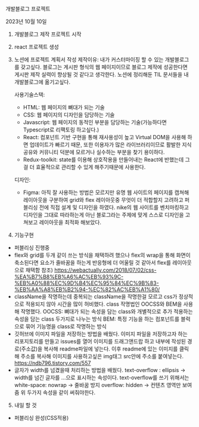 개발블로그 프로젝트

2023년 10월 10일
1. 개발블로그 제작 프로젝트 시작
2. react 프로젝트 생성
3. 노션에 프로젝트 계획서 작성
   제작이유: 
   내가 커스터마이징 할 수 있는 개발블로그를 갖고싶다.
   블로그는 게시판 형식의 웹 페이지이므로 블로그 제작에 성공한다면 게시판 제작 실력이 향상될 것 같다고 생각한다.
   노션에 정리해둔 TIL 문서들을 내 개발블로그에 옮기고싶다.

   사용기술스택:
   - HTML: 웹 페이지의 뼈대가 되는 기술
   - CSS: 웹 페이지의 디자인을 담당하는 기술
   - Javascript: 웹 페이지의 동적인 부분을 담당하는 기술(가능하다면 Typescript로 리팩토링 하고싶다.)
   - React: 컴포넌트 기반 구현을 통해 재사용성이 높고 Virtual DOM을 사용해 하면 업데이트가 빠르기 때문, 또한 이용자가 많은 라이브러리이므로 활발한 지식공유와 커뮤니티 덕분에 모르거나 실수하는 부분을 찾기 용이하다.
   - Redux-toolkit: state를 이용해 상호작용을 만들어내는 React에 반했는데 그걸 더 효율적으로 관리할 수 있게 해주기때문에 사용한다.

   디자인:
   - Figma: 아직 잘 사용하는 방법은 모르지만 유명 웹 사이트의 페이지를 캡쳐해 레이아웃을 구분하여 grid와 flex 레이아웃중 무엇이 더 적합할지 고려하고 퍼블리싱 전에 직접 설계 및 디자인을 하였다.
   nike의 웹 사이트를 벤치마킹하고 디자인을 그대로 따라하는게 아닌 블로그라는 주제에 맞게 스스로 디자인을 고쳐보고 레이아웃을 최적화 해보았다.

4. 기능구현
  - 퍼블리싱 진행중
  - flex와 grid를 두개 같이 쓰는 방식을 채택하려 했으나 flex의 wrap을 통해 화면이 축소된다면 요소가 줄바꿈을 하는게 반응형에 더 어울릴 것 같아서 flex를 레이아웃으로 채택함
  참조)
  https://webactually.com/2018/07/02/css-%EA%B7%B8%EB%A6%AC%EB%93%9C-%EB%A0%88%EC%9D%B4%EC%95%84%EC%9B%83-%EB%AA%A8%EB%B2%94-%EC%82%AC%EB%A1%80/
  - className을 작명하는데 중복되는 className을 작명한걸 모르고 css가 정상적으로 적용되지 않아 시간을 많이 허비했다. class 작명법인 OOCSS와 BEM을 사용해 작명했다.
  OOCSS: 뼈대가 되는 속성을 담는 class와 개별적으로 추가 적용하는 속성을 담는 class 두가지로 나누는 방식
  BEM: 특정 기능을 하는 컴포넌트를 블럭으로 묶어 기능명을 class로 작명하는 방식
  - 깃허브에 이미지 파일을 저장하는 방법을 배웠다.
  이미지 파일을 저장하고자 하는 리포지토리를 만들고 issues를 열어 이미지를 드래그앤드랍 하고 내부에 작성된 경로(주소값)을 복사해 readme파일에 넣는다. 이후 readme에 있는 이미지를 클릭해 주소를 복사해 이미지를 사용하고싶은 img태그 src안에 주소를 붙여넣는다.
  https://ndb796.tistory.com/557
  - 글자가 width를 넘겼을때 처리하는 방법을 배웠다.
  text-overflow : ellipsis -> width를 넘긴 글자를 ...으로 표시하는 속성이다.
  text-overflow를 쓰기 위해서는
  white-space: nowrap -> 줄바꿈 방지
  overflow: hidden -> 컨텐츠 영역만 보여줌
  위 두가지 속성을 같이 써줘야한다.

5. 내일 할 것
  - 퍼블리싱 완성(CSS적용)